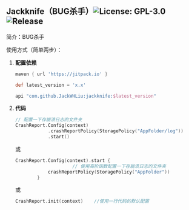 ## Jackknife（BUG杀手）![License: GPL-3.0](https://img.shields.io/badge/license-GPL--3.0-orange.svg) ![Release](https://jitpack.io/v/JackWHLiu/jackknife.svg)

简介：BUG杀手

使用方式（简单两步）：

1. **配置依赖**

   ```groovy
   maven { url 'https://jitpack.io' }
   
   def latest_version = 'x.x'
   
   api "com.github.JackWHLiu:jackknife:$latest_version"
   ```

2. **代码**

   ```kotlin
   // 配置一下存崩溃日志的文件夹
   CrashReport.Config(context)
               .crashReportPolicy(StoragePolicy("AppFolder/log")) 
               .start()
   ```

   或

   ```kotlin
   CrashReport.Config(context).start {
     					// 使用高阶函数配置一下存崩溃日志的文件夹
               crashReportPolicy(StoragePolicy("AppFolder"))	
           }
   ```

   或

   ```kotlin
   CrashReport.init(context)	//使用一行代码的默认配置
   ```

   
